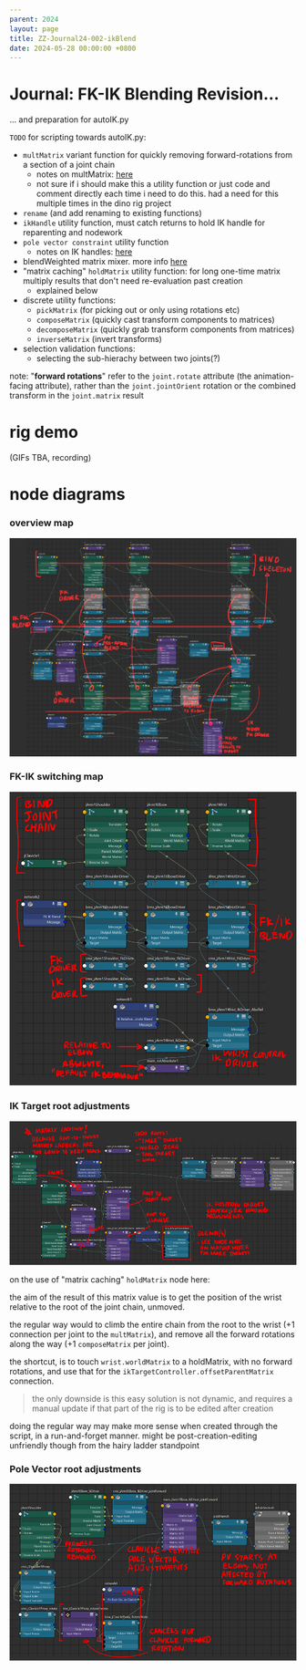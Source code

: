 ```yaml
---
parent: 2024
layout: page
title: ZZ-Journal24-002-ikBlend
date: 2024-05-28 00:00:00 +0800
---
```


# Journal: FK-IK Blending Revision...
... and preparation for autoIK.py

`TODO` for scripting towards autoIK.py:
- `multMatrix` variant function for quickly removing forward-rotations from a section of a joint chain
	- notes on multMatrix: [here](../mayaNodeStuff/mNode_multMatrix.md)
	- not sure if i should make this a utility function or just code and comment directly each time i need to do this. had a need for this multiple times in the dino rig project
- `rename` (and add renaming to existing functions)
- `ikHandle` utility function, must catch returns to hold IK handle for reparenting and nodework
- `pole vector constraint` utility function
	- notes on IK handles: [here](../mayaNodeStuff/mNode_ikHandle_ikEffector.md)
- blendWeighted matrix mixer. more info [here](../mayaNodeStuff/mNode_blendMatrix.md)
- "matrix caching" `holdMatrix` utility function: for long one-time matrix multiply results that don't need re-evaluation past creation
	- explained below
- discrete utility functions:
	- `pickMatrix` (for picking out or only using rotations etc)
	- `composeMatrix` (quickly cast transform components to matrices)
	- `decomposeMatrix` (quickly grab transform components from matrices)
	- `inverseMatrix` (invert transforms)
- selection validation functions:
	- selecting the sub-hierachy between two joints(?)

note: "**forward rotations**" refer to the `joint.rotate` attribute (the animation-facing attribute), rather than the `joint.jointOrient` rotation or the combined transform in the `joint.matrix` result

# rig demo

(GIFs TBA, recording)


# node diagrams

### overview map
![alt text](img/2024/Note/002/ikBlend_logicMap.png)


### FK-IK switching map
![alt text](img/2024/Note/002/ikBlend_switchLogic.png)


### IK Target root adjustments
![alt text](img/2024/Note/002/ikBlend_ikTarget.png)

on the use of "matrix caching" `holdMatrix` node here:

the aim of the result of this matrix value is to get the position of the wrist relative to the root of the joint chain, unmoved.

the regular way would to climb the entire chain from the root to the wrist (+1 connection per joint to the `multMatrix`), and remove all the forward rotations along the way (+1 `composeMatrix` per joint).

the shortcut, is to touch `wrist.worldMatrix` to a holdMatrix, with no forward rotations, and use that for the `ikTargetController.offsetParentMatrix` connection. 

> the only downside is this easy solution is not dynamic, and requires a manual update if that part of the rig is to be edited after creation

doing the regular way may make more sense when created through the script, in a run-and-forget manner. might be post-creation-editing unfriendly though from the hairy ladder standpoint

### Pole Vector root adjustments
![alt text](img/2024/Note/002/ikBlend_PoleVector.png)